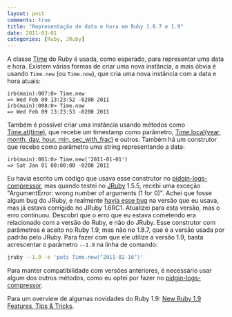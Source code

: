 ```yaml
---
layout: post
comments: true
title: "Representação de data e hora em Ruby 1.8.7 e 1.9"
date: 2011-03-01
categories: [Ruby, JRuby]
---
```

A classe [Time](http://www.ruby-doc.org/core/classes/Time.html) do Ruby é usada, como esperado, para representar uma data e hora. Existem várias formas de criar uma nova instância, a mais óbvia é usando `Time.new` (ou `Time.now`), que cria uma nova instância com a data e hora atuais:

```irb
irb(main):007:0> Time.new
=> Wed Feb 09 13:23:52 -0200 2011
irb(main):008:0> Time.now
=> Wed Feb 09 13:23:53 -0200 2011
```

Também é possível criar uma instância usando métodos como [Time.at(time)](http://www.ruby-doc.org/core/classes/Time.html#M000334), que recebe um timestamp como parâmetro, [Time.local(year, month, day, hour, min, sec\_with\_frac)](http://www.ruby-doc.org/core/classes/Time.html#M000337) e outros. Também há um construtor que recebe como parâmetro uma string representando a data:

```irb
irb(main):001:0> Time.new('2011-01-01')
=> Sat Jan 01 00:00:00 -0200 2011
```

Eu havia escrito um código que usava esse construtor no [pidgin-logs-compressor](https://github.com/ggarnier/pidgin-logs-compressor), mas quando testei no [JRuby](http://jruby.org) 1.5.5, recebi uma exceção "ArgumentError: wrong number of arguments (1 for 0)". Achei que fosse algum bug do JRuby, e realmente [havia esse bug](http://jira.codehaus.org/browse/JRUBY-5008) na versão que eu usava, mas já estava corrigido no JRuby 1.6RC1. Atualizei para esta versão, mas o erro continuou. Descobri que o erro que eu estava cometendo era relacionado com a versão do Ruby, e não do JRuby. Esse construtor com parâmetros é aceito no Ruby 1.9, mas não no 1.8.7, que é a versão usada por padrão pelo JRuby. Para fazer com que ele utilize a versão 1.9, basta acrescentar o parâmetro `--1.9` na linha de comando:

```sh
jruby --1.9 -e 'puts Time.new("2011-02-16")'
```

Para manter compatibilidade com versões anteriores, é necessário usar algum dos outros métodos, como eu optei por fazer no [pidgin-logs-compressor](https://github.com/ggarnier/pidgin-logs-compressor).

Para um overview de algumas novidades do Ruby 1.9: [New Ruby 1.9 Features, Tips & Tricks](http://www.igvita.com/2011/02/03/new-ruby-19-features-tips-tricks/).

